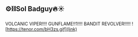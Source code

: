 ## ⚙️⛓️Sol Badguy🔥☀️
VOLCANIC VIPER!!!!
GUNFLAME!!1!!!!
BANDIT REVOLVER!!!!!
![https://tenor.com/bH3zs.gif](link)

<!--
**SoleBadguy/SoleBadguy** is a ✨ _special_ ✨ repository because its `README.md` (this file) appears on your GitHub profile.

Here are some ideas to get you started:

- 🔭 I’m currently working on ...
- 🌱 I’m currently learning ...
- 👯 I’m looking to collaborate on ...
- 🤔 I’m looking for help with ...
- 💬 Ask me about ...
- 📫 How to reach me: ...
- 😄 Pronouns: ...
- ⚡ Fun fact: ...
-->
